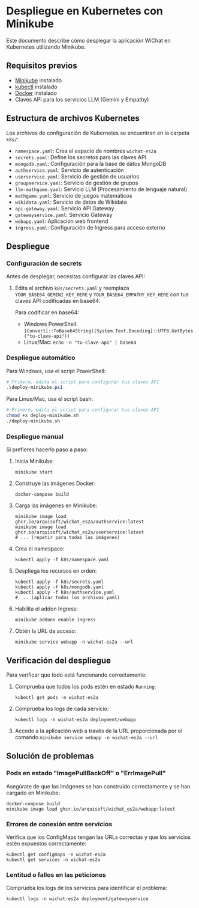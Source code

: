 # Despliegue en Kubernetes con Minikube

Este documento describe cómo desplegar la aplicación WiChat en Kubernetes utilizando Minikube.

## Requisitos previos

- [Minikube](https://minikube.sigs.k8s.io/docs/start/) instalado
- [kubectl](https://kubernetes.io/docs/tasks/tools/) instalado
- [Docker](https://www.docker.com/products/docker-desktop/) instalado
- Claves API para los servicios LLM (Gemini y Empathy)

## Estructura de archivos Kubernetes

Los archivos de configuración de Kubernetes se encuentran en la carpeta `k8s/`:

- `namespace.yaml`: Crea el espacio de nombres `wichat-es2a`
- `secrets.yaml`: Define los secretos para las claves API
- `mongodb.yaml`: Configuración para la base de datos MongoDB
- `authservice.yaml`: Servicio de autenticación
- `userservice.yaml`: Servicio de gestión de usuarios
- `groupservice.yaml`: Servicio de gestión de grupos
- `llm-mathgame.yaml`: Servicio LLM (Procesamiento de lenguaje natural)
- `mathgame.yaml`: Servicio de juegos matemáticos
- `wikidata.yaml`: Servicio de datos de Wikidata
- `api-gateway.yaml`: Servicio API Gateway
- `gatewayservice.yaml`: Servicio Gateway
- `webapp.yaml`: Aplicación web frontend
- `ingress.yaml`: Configuración de Ingress para acceso externo

## Despliegue

### Configuración de secrets

Antes de desplegar, necesitas configurar las claves API:

1. Edita el archivo `k8s/secrets.yaml` y reemplaza `YOUR_BASE64_GEMINI_KEY_HERE` y `YOUR_BASE64_EMPATHY_KEY_HERE` con tus claves API codificadas en base64.

   Para codificar en base64:
   - Windows PowerShell: `[Convert]::ToBase64String([System.Text.Encoding]::UTF8.GetBytes("tu-clave-api"))`
   - Linux/Mac: `echo -n "tu-clave-api" | base64`

### Despliegue automático

Para Windows, usa el script PowerShell:

```powershell
# Primero, edita el script para configurar tus claves API
.\deploy-minikube.ps1
```

Para Linux/Mac, usa el script bash:

```bash
# Primero, edita el script para configurar tus claves API
chmod +x deploy-minikube.sh
./deploy-minikube.sh
```

### Despliegue manual

Si prefieres hacerlo paso a paso:

1. Inicia Minikube:
   ```
   minikube start
   ```

2. Construye las imágenes Docker:
   ```
   docker-compose build
   ```

3. Carga las imágenes en Minikube:
   ```
   minikube image load ghcr.io/arquisoft/wichat_es2a/authservice:latest
   minikube image load ghcr.io/arquisoft/wichat_es2a/userservice:latest
   # ... (repetir para todas las imágenes)
   ```

4. Crea el namespace:
   ```
   kubectl apply -f k8s/namespace.yaml
   ```

5. Despliega los recursos en orden:
   ```
   kubectl apply -f k8s/secrets.yaml
   kubectl apply -f k8s/mongodb.yaml
   kubectl apply -f k8s/authservice.yaml
   # ... (aplicar todos los archivos yaml)
   ```

6. Habilita el addon Ingress:
   ```
   minikube addons enable ingress
   ```

7. Obtén la URL de acceso:
   ```
   minikube service webapp -n wichat-es2a --url
   ```

## Verificación del despliegue

Para verificar que todo está funcionando correctamente:

1. Comprueba que todos los pods estén en estado `Running`:
   ```
   kubectl get pods -n wichat-es2a
   ```

2. Comprueba los logs de cada servicio:
   ```
   kubectl logs -n wichat-es2a deployment/webapp
   ```

3. Accede a la aplicación web a través de la URL proporcionada por el comando `minikube service webapp -n wichat-es2a --url`

## Solución de problemas

### Pods en estado "ImagePullBackOff" o "ErrImagePull"

Asegúrate de que las imágenes se han construido correctamente y se han cargado en Minikube:
```
docker-compose build
minikube image load ghcr.io/arquisoft/wichat_es2a/webapp:latest
```

### Errores de conexión entre servicios

Verifica que los ConfigMaps tengan las URLs correctas y que los servicios estén expuestos correctamente:
```
kubectl get configmaps -n wichat-es2a
kubectl get services -n wichat-es2a
```

### Lentitud o fallos en las peticiones

Comprueba los logs de los servicios para identificar el problema:
```
kubectl logs -n wichat-es2a deployment/gatewayservice
```
